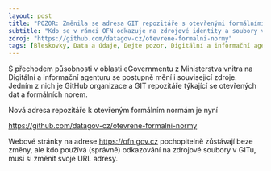 ```yaml
---
layout: post
title: "POZOR: Změnila se adresa GIT repozitáře s otevřenými formálními normami"
subtitle: "Kdo se v rámci OFN odkazuje na zdrojové identity a soubory v GIT repozitáři, pozor, musíte si změnit všechny svoje URL adresy, protože se změnil název organizace k otevřeným datům v ČR v rámci DIA."
zdroj: "https://github.com/datagov-cz/otevrene-formalni-normy"
tags: [Bleskovky, Data a údaje, Dejte pozor, Digitální a informační agentura, GIT, Opendata,]
---
```


S přechodem působnosti v oblasti eGovernmentu z Ministerstva vnitra na Digitální a informační agenturu se postupně mění i související zdroje. Jedním z nich je GitHub organizace a GIT repozitáře týkající se otevřených dat a formálních norem.

Nová adresa repozitáře k otevřeným formálním normám je nyní

https://github.com/datagov-cz/otevrene-formalni-normy

Webové stránky na adrese https://ofn.gov.cz pochopitelně zůstávají beze změny, ale kdo používá (správně) odkazování na zdrojové soubory v GITu, musí si změnit svoje URL adresy.
